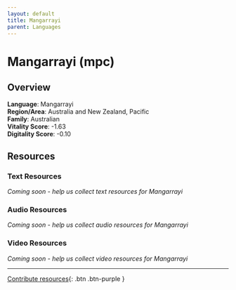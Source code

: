 ```yaml
---
layout: default
title: Mangarrayi
parent: Languages
---
```


# Mangarrayi (mpc)

## Overview

**Language**: Mangarrayi  
**Region/Area**: Australia and New Zealand, Pacific  
**Family**: Australian  
**Vitality Score**: -1.63  
**Digitality Score**: -0.10  

## Resources

### Text Resources
*Coming soon - help us collect text resources for Mangarrayi*

### Audio Resources
*Coming soon - help us collect audio resources for Mangarrayi*

### Video Resources
*Coming soon - help us collect video resources for Mangarrayi*

---

[Contribute resources](https://fairtrain.github.io/){: .btn .btn-purple }
